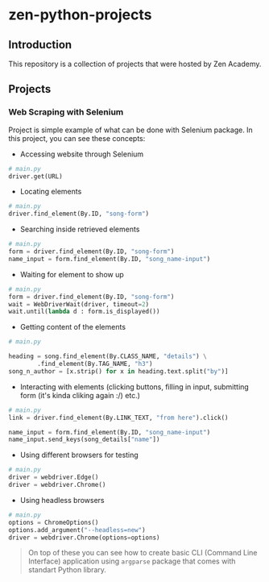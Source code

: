 # zen-python-projects

## Introduction

This repository is a collection of projects that were hosted by Zen Academy.


## Projects

### Web Scraping with Selenium

Project is simple example of what can be done with Selenium package. In this project, you can see these concepts:

- Accessing website through Selenium

```python
# main.py
driver.get(URL)
```

- Locating elements

```python
# main.py
driver.find_element(By.ID, "song-form")
```

- Searching inside retrieved elements

```python
# main.py
form = driver.find_element(By.ID, "song-form")
name_input = form.find_element(By.ID, "song_name-input")
```

- Waiting for element to show up

```python
# main.py
form = driver.find_element(By.ID, "song-form")
wait = WebDriverWait(driver, timeout=2)
wait.until(lambda d : form.is_displayed())
```

- Getting content of the elements

```python
# main.py

heading = song.find_element(By.CLASS_NAME, "details") \
        .find_element(By.TAG_NAME, "h3")
song_n_author = [x.strip() for x in heading.text.split("by")]
```

- Interacting with elements (clicking buttons, filling in input, submitting form (it's kinda cliking again :/) etc.)

```python
# main.py
link = driver.find_element(By.LINK_TEXT, "from here").click()

name_input = form.find_element(By.ID, "song_name-input")
name_input.send_keys(song_details["name"])
```

- Using different browsers for testing

```python
# main.py
driver = webdriver.Edge()
driver = webdriver.Chrome()
```

- Using headless browsers

```python
# main.py
options = ChromeOptions()
options.add_argument("--headless=new")
driver = webdriver.Chrome(options=options)
```

> On top of these you can see how to create basic CLI (Command Line Interface) application using `argparse` package that comes with standart Python library.